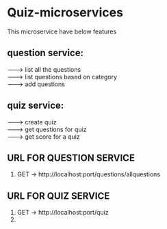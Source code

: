 # Quiz-microservices 

This microservice have below features <br> 

## question service:
---> list all the questions <br>
---> list questions based on category <br>
---> add questions <br>

## quiz service:
---> create quiz <br>
---> get questions for quiz <br>
---> get score for a quiz <br>

## URL FOR QUESTION SERVICE
1) GET -> http://localhost:port/questions/allquestions

## URL FOR QUIZ SERVICE
1) GET -> http://localhost:port/quiz
2) 

